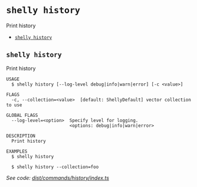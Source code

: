 `shelly history`
================

Print history

* [`shelly history`](#shelly-history)

## `shelly history`

Print history

```
USAGE
  $ shelly history [--log-level debug|info|warn|error] [-c <value>]

FLAGS
  -c, --collection=<value>  [default: ShellyDefault] vector collection to use

GLOBAL FLAGS
  --log-level=<option>  Specify level for logging.
                        <options: debug|info|warn|error>

DESCRIPTION
  Print history

EXAMPLES
  $ shelly history

  $ shelly history --collection=foo
```

_See code: [dist/commands/history/index.ts](https://github.com/rpidanny/shelly/blob/v1.7.3/dist/commands/history/index.ts)_
